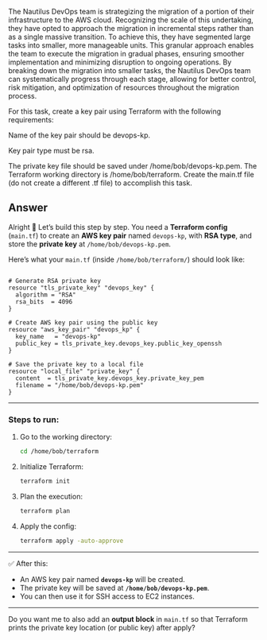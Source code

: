 The Nautilus DevOps team is strategizing the migration of a portion of their infrastructure to the AWS cloud. Recognizing the scale of this undertaking, they have opted to approach the migration in incremental steps rather than as a single massive transition. To achieve this, they have segmented large tasks into smaller, more manageable units. This granular approach enables the team to execute the migration in gradual phases, ensuring smoother implementation and minimizing disruption to ongoing operations. By breaking down the migration into smaller tasks, the Nautilus DevOps team can systematically progress through each stage, allowing for better control, risk mitigation, and optimization of resources throughout the migration process.

For this task, create a key pair using Terraform with the following requirements:

Name of the key pair should be devops-kp.

Key pair type must be rsa.

The private key file should be saved under /home/bob/devops-kp.pem.
The Terraform working directory is /home/bob/terraform. Create the main.tf file (do not create a different .tf file) to accomplish this task.

## Answer

Alright 🚀 Let’s build this step by step. You need a **Terraform config** (`main.tf`) to create an **AWS key pair** named `devops-kp`, with **RSA type**, and store the **private key** at `/home/bob/devops-kp.pem`.

Here’s what your `main.tf` (inside `/home/bob/terraform/`) should look like:

```hcl

# Generate RSA private key
resource "tls_private_key" "devops_key" {
  algorithm = "RSA"
  rsa_bits  = 4096
}

# Create AWS key pair using the public key
resource "aws_key_pair" "devops_kp" {
  key_name   = "devops-kp"
  public_key = tls_private_key.devops_key.public_key_openssh
}

# Save the private key to a local file
resource "local_file" "private_key" {
  content  = tls_private_key.devops_key.private_key_pem
  filename = "/home/bob/devops-kp.pem"
}
```

---

### Steps to run:

1. Go to the working directory:

   ```bash
   cd /home/bob/terraform
   ```

2. Initialize Terraform:

   ```bash
   terraform init
   ```

3. Plan the execution:

   ```bash
   terraform plan
   ```

4. Apply the config:

   ```bash
   terraform apply -auto-approve
   ```

---

✅ After this:

* An AWS key pair named **`devops-kp`** will be created.
* The private key will be saved at **`/home/bob/devops-kp.pem`**.
* You can then use it for SSH access to EC2 instances.


---

Do you want me to also add an **output block** in `main.tf` so that Terraform prints the private key location (or public key) after apply?
